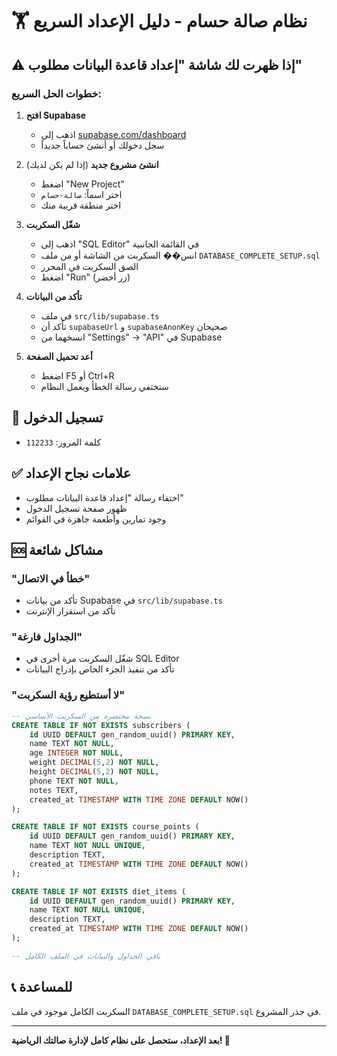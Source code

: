 # 🏋️ نظام صالة حسام - دليل الإعداد السريع

## ⚠️ إذا ظهرت لك شاشة "إعداد قاعدة البيانات مطلوب"

### خطوات الحل السريع:

1. **افتح Supabase**

   - اذهب إلى [supabase.com/dashboard](https://supabase.com/dashboard)
   - سجل دخولك أو أنشئ حساباً جديداً

2. **انشئ مشروع جديد** (إذا لم يكن لديك)

   - اضغط "New Project"
   - اختر اسماً: `صالة-حسام`
   - اختر منطقة قريبة منك

3. **شغّل السكربت**

   - اذهب إلى "SQL Editor" في القائمة الجانبية
   - انس�� السكربت من الشاشة أو من ملف `DATABASE_COMPLETE_SETUP.sql`
   - الصق السكربت في المحرر
   - اضغط "Run" (زر أخضر)

4. **تأكد من البيانات**

   - في ملف `src/lib/supabase.ts`
   - تأكد أن `supabaseUrl` و `supabaseAnonKey` صحيحان
   - انسخهما من "Settings" → "API" في Supabase

5. **أعد تحميل الصفحة**
   - اضغط F5 أو Ctrl+R
   - ستختفي رسالة الخطأ ويعمل النظام

## 🔑 تسجيل الدخول

- كلمة المرور: `112233`

## ✅ علامات نجاح الإعداد

- اختفاء رسالة "إعداد قاعدة البيانات مطلوب"
- ظهور صفحة تسجيل الدخول
- وجود تمارين وأطعمة جاهزة في القوائم

## 🆘 مشاكل شائعة

### "خطأ في الاتصال"

- تأكد من بيانات Supabase في `src/lib/supabase.ts`
- تأكد من استقرار الإنترنت

### "الجداول فارغة"

- شغّل السكربت مرة أخرى في SQL Editor
- تأكد من تنفيذ الجزء الخاص بإدراج البيانات

### "لا أستطيع رؤية السكربت"

```sql
-- نسخة مختصرة من السكربت الأساسي
CREATE TABLE IF NOT EXISTS subscribers (
    id UUID DEFAULT gen_random_uuid() PRIMARY KEY,
    name TEXT NOT NULL,
    age INTEGER NOT NULL,
    weight DECIMAL(5,2) NOT NULL,
    height DECIMAL(5,2) NOT NULL,
    phone TEXT NOT NULL,
    notes TEXT,
    created_at TIMESTAMP WITH TIME ZONE DEFAULT NOW()
);

CREATE TABLE IF NOT EXISTS course_points (
    id UUID DEFAULT gen_random_uuid() PRIMARY KEY,
    name TEXT NOT NULL UNIQUE,
    description TEXT,
    created_at TIMESTAMP WITH TIME ZONE DEFAULT NOW()
);

CREATE TABLE IF NOT EXISTS diet_items (
    id UUID DEFAULT gen_random_uuid() PRIMARY KEY,
    name TEXT NOT NULL UNIQUE,
    description TEXT,
    created_at TIMESTAMP WITH TIME ZONE DEFAULT NOW()
);

-- باقي الجداول والبيانات في الملف الكامل
```

## 📞 للمساعدة

السكربت الكامل موجود في ملف `DATABASE_COMPLETE_SETUP.sql` في جذر المشروع.

---

**بعد الإعداد، ستحصل على نظام كامل لإدارة صالتك الرياضية! 🎉**
